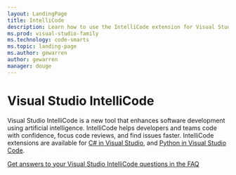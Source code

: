 ```yaml
---
layout: LandingPage
title: IntelliCode
description: Learn how to use the IntelliCode extension for Visual Studio.
ms.prod: visual-studio-family
ms.technology: code-smarts
ms.topic: landing-page
ms.author: gewarren
author: gewarren
manager: douge
---
```

# Visual Studio IntelliCode

Visual Studio IntelliCode is a new tool that enhances software development using artificial intelligence. IntelliCode helps developers and teams code with confidence, focus code reviews, and find issues faster. IntelliCode extensions are available for [C# in Visual Studio](intellicode-visual-studio.md), and [Python in Visual Studio Code](intellicode-visual-studio-code.md). 

[Get answers to your Visual Studio IntelliCode questions in the FAQ](faq.md)
